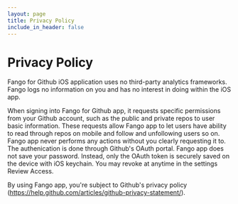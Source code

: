 ```yaml
---
layout: page
title: Privacy Policy
include_in_header: false
---
```


# Privacy Policy
Fango for Github iOS application uses no third-party analytics frameworks. Fango logs no information on you and has no interest in doing within the iOS app.

When signing into Fango for Github app, it requests specific permissions from your Github account, such as the public and private repos to user basic information. These requests allow Fango app to let users have ability to read through repos on mobile and follow and unfollowing users so on.   Fango app never performs any actions without you clearly requesting it to. The authenication is done through Github's OAuth portal. Fango app does not save your password. Instead, only the OAuth token is securely saved on the device with iOS keychain. You may revoke at anytime in the settings Review Access.

By using Fango app, you're subject to Github's privacy policy (https://help.github.com/articles/github-privacy-statement/).